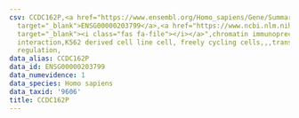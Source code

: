 ```yaml
---
csv: CCDC162P,<a href="https://www.ensembl.org/Homo_sapiens/Gene/Summary?db=core;g=ENSG00000203799"
  target="_blank">ENSG00000203799</a>,<a href="https://www.ncbi.nlm.nih.gov/pubmed/23959860"
  target="_blank"><i class="fas fa-file"></i></a>",chromatin immunoprecipitation assay,direct
  interaction,K562 derived cell line cell, freely cycling cells,,,transcriptional
  regulation,
data_alias: CCDC162P
data_id: ENSG00000203799
data_numevidence: 1
data_species: Homo sapiens
data_taxid: '9606'
title: CCDC162P
---
```

